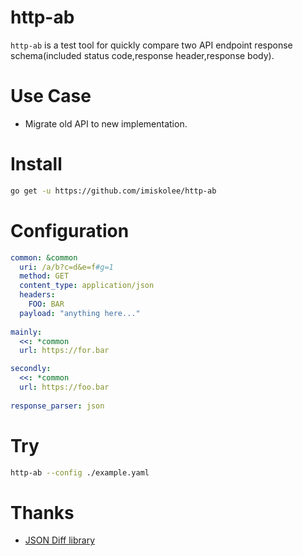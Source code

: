 # http-ab
`http-ab` is a test tool for quickly compare two API endpoint response schema(included status code,response header,response body).

# Use Case
* Migrate old API to new implementation.

# Install

```sh
go get -u https://github.com/imiskolee/http-ab
```

# Configuration

```yaml
common: &common
  uri: /a/b?c=d&e=f#g=1
  method: GET
  content_type: application/json
  headers:
    FOO: BAR
  payload: "anything here..."
    
mainly: 
  <<: *common
  url: https://for.bar

secondly:
  <<: *common
  url: https://foo.bar
  
response_parser: json
```

# Try

```bash
http-ab --config ./example.yaml
```

# Thanks

* [JSON Diff library](https://github.com/josephburnett/jd)